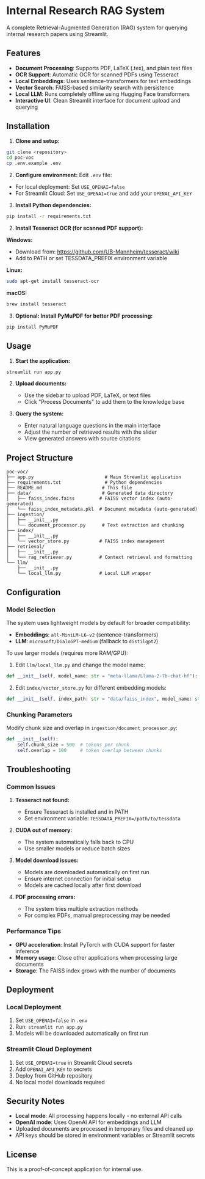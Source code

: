 # Internal Research RAG System

A complete Retrieval-Augmented Generation (RAG) system for querying internal research papers using Streamlit.

## Features

- **Document Processing**: Supports PDF, LaTeX (.tex), and plain text files
- **OCR Support**: Automatic OCR for scanned PDFs using Tesseract
- **Local Embeddings**: Uses sentence-transformers for text embeddings
- **Vector Search**: FAISS-based similarity search with persistence
- **Local LLM**: Runs completely offline using Hugging Face transformers
- **Interactive UI**: Clean Streamlit interface for document upload and querying

## Installation

1. **Clone and setup:**
```bash
git clone <repository>
cd poc-voc
cp .env.example .env
```

2. **Configure environment:**
Edit `.env` file:
- For local deployment: Set `USE_OPENAI=false`
- For Streamlit Cloud: Set `USE_OPENAI=true` and add your `OPENAI_API_KEY`

3. **Install Python dependencies:**
```bash
pip install -r requirements.txt
```

2. **Install Tesseract OCR (for scanned PDF support):**

**Windows:**
- Download from: https://github.com/UB-Mannheim/tesseract/wiki
- Add to PATH or set TESSDATA_PREFIX environment variable

**Linux:**
```bash
sudo apt-get install tesseract-ocr
```

**macOS:**
```bash
brew install tesseract
```

3. **Optional: Install PyMuPDF for better PDF processing:**
```bash
pip install PyMuPDF
```

## Usage

1. **Start the application:**
```bash
streamlit run app.py
```

2. **Upload documents:**
   - Use the sidebar to upload PDF, LaTeX, or text files
   - Click "Process Documents" to add them to the knowledge base

3. **Query the system:**
   - Enter natural language questions in the main interface
   - Adjust the number of retrieved results with the slider
   - View generated answers with source citations

## Project Structure

```
poc-voc/
├── app.py                          # Main Streamlit application
├── requirements.txt                # Python dependencies
├── README.md                      # This file
├── data/                          # Generated data directory
│   ├── faiss_index.faiss         # FAISS vector index (auto-generated)
│   └── faiss_index_metadata.pkl  # Document metadata (auto-generated)
├── ingestion/
│   ├── __init__.py
│   └── document_processor.py      # Text extraction and chunking
├── index/
│   ├── __init__.py
│   └── vector_store.py           # FAISS index management
├── retrieval/
│   ├── __init__.py
│   └── rag_retriever.py          # Context retrieval and formatting
└── llm/
    ├── __init__.py
    └── local_llm.py              # Local LLM wrapper
```

## Configuration

### Model Selection

The system uses lightweight models by default for broader compatibility:

- **Embeddings**: `all-MiniLM-L6-v2` (sentence-transformers)
- **LLM**: `microsoft/DialoGPT-medium` (fallback to `distilgpt2`)

To use larger models (requires more RAM/GPU):

1. Edit `llm/local_llm.py` and change the model name:
```python
def __init__(self, model_name: str = "meta-llama/Llama-2-7b-chat-hf"):
```

2. Edit `index/vector_store.py` for different embedding models:
```python
def __init__(self, index_path: str = "data/faiss_index", model_name: str = "all-mpnet-base-v2"):
```

### Chunking Parameters

Modify chunk size and overlap in `ingestion/document_processor.py`:
```python
def __init__(self):
    self.chunk_size = 500  # tokens per chunk
    self.overlap = 100     # token overlap between chunks
```

## Troubleshooting

### Common Issues

1. **Tesseract not found:**
   - Ensure Tesseract is installed and in PATH
   - Set environment variable: `TESSDATA_PREFIX=/path/to/tessdata`

2. **CUDA out of memory:**
   - The system automatically falls back to CPU
   - Use smaller models or reduce batch sizes

3. **Model download issues:**
   - Models are downloaded automatically on first run
   - Ensure internet connection for initial setup
   - Models are cached locally after first download

4. **PDF processing errors:**
   - The system tries multiple extraction methods
   - For complex PDFs, manual preprocessing may be needed

### Performance Tips

- **GPU acceleration**: Install PyTorch with CUDA support for faster inference
- **Memory usage**: Close other applications when processing large documents
- **Storage**: The FAISS index grows with the number of documents

## Deployment

### Local Deployment
1. Set `USE_OPENAI=false` in `.env`
2. Run: `streamlit run app.py`
3. Models will be downloaded automatically on first run

### Streamlit Cloud Deployment
1. Set `USE_OPENAI=true` in Streamlit Cloud secrets
2. Add `OPENAI_API_KEY` to secrets
3. Deploy from GitHub repository
4. No local model downloads required

## Security Notes

- **Local mode**: All processing happens locally - no external API calls
- **OpenAI mode**: Uses OpenAI API for embeddings and LLM
- Uploaded documents are processed in temporary files and cleaned up
- API keys should be stored in environment variables or Streamlit secrets

## License

This is a proof-of-concept application for internal use.
